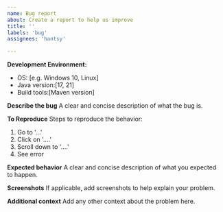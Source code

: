 ```yaml
---
name: Bug report
about: Create a report to help us improve
title: ''
labels: 'bug'
assignees: 'hantsy'

---
```


**Development Environment:**
 - OS: [e.g. Windows 10, Linux]
 - Java version:[17, 21]
 - Build tools:[Maven version]

**Describe the bug**
A clear and concise description of what the bug is.

**To Reproduce**
Steps to reproduce the behavior:
1. Go to '...'
2. Click on '....'
3. Scroll down to '....'
4. See error

**Expected behavior**
A clear and concise description of what you expected to happen.

**Screenshots**
If applicable, add screenshots to help explain your problem.

**Additional context**
Add any other context about the problem here. 
